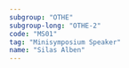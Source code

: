 ```yaml
---
subgroup: "OTHE"
subgroup-long: "OTHE-2"
code: "MS01"
tag: "Minisymposium Speaker"
name: "Silas Alben"
---
```

